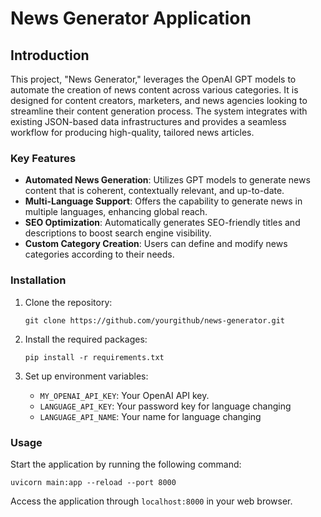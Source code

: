 # News Generator Application


## Introduction
This project, "News Generator," leverages the OpenAI GPT models to automate the creation of news content across various categories. It is designed for content creators, marketers, and news agencies looking to streamline their content generation process. The system integrates with existing JSON-based data infrastructures and provides a seamless workflow for producing high-quality, tailored news articles.


### Key Features

-   **Automated News Generation**: Utilizes GPT models to generate news content that is coherent, contextually relevant, and up-to-date.
-   **Multi-Language Support**: Offers the capability to generate news in multiple languages, enhancing global reach.
-   **SEO Optimization**: Automatically generates SEO-friendly titles and descriptions to boost search engine visibility.
-   **Custom Category Creation**: Users can define and modify news categories according to their needs.


### Installation

1.  Clone the repository:
    
    `git clone https://github.com/yourgithub/news-generator.git` 
    
2.  Install the required packages:
 
    `pip install -r requirements.txt` 
    
3.  Set up environment variables:
    -   `MY_OPENAI_API_KEY`: Your OpenAI API key.
    -   `LANGUAGE_API_KEY`: Your password key for language changing
    -   `LANGUAGE_API_NAME`: Your name for language changing
### Usage

Start the application by running the following command:

`uvicorn main:app --reload --port 8000` 

Access the application through `localhost:8000` in your web browser.